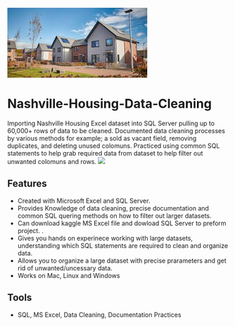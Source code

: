 ![](https://github.com/Dsuleodu1/Portfolio/blob/main/images/images%20(1).jfif)

# Nashville-Housing-Data-Cleaning

Importing Nashville Housing Excel dataset into SQL Server pulling up to 60,000+ rows of data to be cleaned. Documented data cleaning processes by various methods for example; a sold as vacant field, removing duplicates, and deleting unused colomuns. Practiced using common SQL statements to help grab required data from dataset to help filter out unwanted colomuns and rows. 
![](![](https://github.com/Dsuleodu1/Azure-Soc-Lab/blob/main/Screenshot%202025-06-11%20093403.png))

## Features

- Created with Microsoft Excel and SQL Server.
- Provides Knowledge of data cleaning, precise documentation and common SQL quering methods on how to filter out larger datasets.
- Can download kaggle MS Excel file and dowload SQL Server to preform project. ![]().
- Gives you hands on experinece working with large datasets, understanding which SQL statements are required to clean and organize data.
- Allows you to organize a large dataset with precise prarameters and get rid of unwanted/uncessary data.
- Works on Mac, Linux and Windows


## Tools
- SQL, MS Excel, Data Cleaning, Documentation Practices
